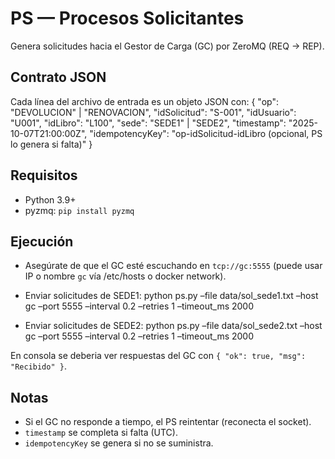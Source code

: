 # PS — Procesos Solicitantes

Genera solicitudes hacia el Gestor de Carga (GC) por ZeroMQ (REQ → REP).

## Contrato JSON

Cada línea del archivo de entrada es un objeto JSON con:
{
  "op": "DEVOLUCION" | "RENOVACION",
  "idSolicitud": "S-001",
  "idUsuario": "U001",
  "idLibro": "L100",
  "sede": "SEDE1" | "SEDE2",
  "timestamp": "2025-10-07T21:00:00Z",
  "idempotencyKey": "op-idSolicitud-idLibro (opcional, PS lo genera si falta)"
}

## Requisitos

- Python 3.9+
- pyzmq: `pip install pyzmq`

## Ejecución

- Asegúrate de que el GC esté escuchando en `tcp://gc:5555`
  (puede usar IP o nombre `gc` vía /etc/hosts o docker network).

- Enviar solicitudes de SEDE1:
python ps.py –file data/sol_sede1.txt –host gc –port 5555 –interval 0.2 –retries 1 –timeout_ms 2000
- Enviar solicitudes de SEDE2:
python ps.py –file data/sol_sede2.txt –host gc –port 5555 –interval 0.2 –retries 1 –timeout_ms 2000


En consola se deberia ver respuestas del GC con `{ "ok": true, "msg": "Recibido" }`.

## Notas

- Si el GC no responde a tiempo, el PS reintentar (reconecta el socket).
- `timestamp` se completa si falta (UTC).
- `idempotencyKey` se genera si no se suministra.